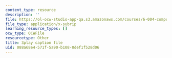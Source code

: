 ```yaml
---
content_type: resource
description: ''
file: https://ol-ocw-studio-app-qa.s3.amazonaws.com/courses/6-004-computation-structures-spring-2017/088a68e4571f5a90b1080def1f528d06_ZUWb9HHXGHM.vtt
file_type: application/x-subrip
learning_resource_types: []
ocw_type: OCWFile
resourcetype: Other
title: 3play caption file
uid: 088a68e4-571f-5a90-b108-0def1f528d06
---
```

